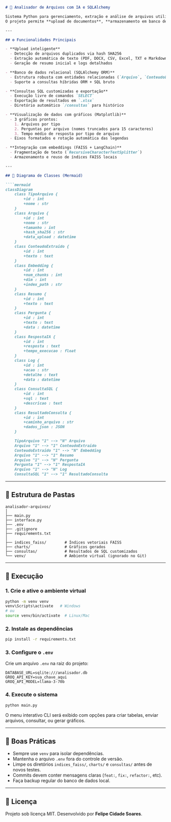 

````markdown
# 🧠 Analisador de Arquivos com IA e SQLAlchemy

Sistema Python para gerenciamento, extração e análise de arquivos utilizando **SQLAlchemy**, **LangChain**, e **FAISS**.  
O projeto permite **upload de documentos**, **armazenamento em banco de dados**, **extração de texto**, **resumos automáticos**, **criação de embeddings vetoriais** e **consultas SQL com visualização gráfica**.

---

## ⚙️ Funcionalidades Principais

- **Upload inteligente**  
  - Detecção de arquivos duplicados via hash SHA256  
  - Extração automática de texto (PDF, DOCX, CSV, Excel, TXT e Markdown)  
  - Geração de resumo inicial e logs detalhados  

- **Banco de dados relacional (SQLAlchemy ORM)**  
  - Estrutura robusta com entidades relacionadas (`Arquivo`, `ConteudoExtraido`, `Embedding`, `Resumo`, `Pergunta`, `RespostaIA`, `Log`, `ConsultaSQL`, `ResultadoConsulta`)  
  - Suporte a consultas híbridas ORM + SQL bruto  

- **Consultas SQL customizadas e exportação**  
  - Execução livre de comandos `SELECT`  
  - Exportação de resultados em `.xlsx`  
  - Diretório automático `/consultas` para histórico  

- **Visualização de dados com gráficos (Matplotlib)**  
  - 3 gráficos prontos:
    1. Arquivos por tipo  
    2. Perguntas por arquivo (nomes truncados para 15 caracteres)  
    3. Tempo médio de resposta por tipo de arquivo  
  - Eixos formatados e rotação automática das legendas  

- **Integração com embeddings (FAISS + LangChain)**  
  - Fragmentação de texto (`RecursiveCharacterTextSplitter`)  
  - Armazenamento e reuso de índices FAISS locais  

---

## 🧩 Diagrama de Classes (Mermaid)

````mermaid
classDiagram
    class TipoArquivo {
        +id : int
        +nome : str
    }
    class Arquivo {
        +id : int
        +nome : str
        +tamanho : int
        +hash_sha256 : str
        +data_upload : datetime
    }
    class ConteudoExtraido {
        +id : int
        +texto : text
    }
    class Embedding {
        +id : int
        +num_chunks : int
        +dim : int
        +index_path : str
    }
    class Resumo {
        +id : int
        +texto : text
    }
    class Pergunta {
        +id : int
        +texto : text
        +data : datetime
    }
    class RespostaIA {
        +id : int
        +resposta : text
        +tempo_execucao : float
    }
    class Log {
        +id : int
        +acao : str
        +detalhe : text
        +data : datetime
    }
    class ConsultaSQL {
        +id : int
        +sql : text
        +descricao : text
    }
    class ResultadoConsulta {
        +id : int
        +caminho_arquivo : str
        +dados_json : JSON
    }

    TipoArquivo "1" --> "N" Arquivo
    Arquivo "1" --> "1" ConteudoExtraido
    ConteudoExtraido "1" --> "N" Embedding
    Arquivo "1" --> "1" Resumo
    Arquivo "1" --> "N" Pergunta
    Pergunta "1" --> "1" RespostaIA
    Arquivo "1" --> "N" Log
    ConsultaSQL "1" --> "1" ResultadoConsulta
````

---

## 🧰 Estrutura de Pastas

```
analisador-arquivos/
│
├── main.py
├── interface.py
├── .env
├── .gitignore
├── requirements.txt
│
├── indices_faiss/        # Índices vetoriais FAISS
├── charts/               # Gráficos gerados
├── consultas/            # Resultados de SQL customizados
└── venv/                 # Ambiente virtual (ignorado no Git)
```

---

## 🚀 Execução

### 1. Crie e ative o ambiente virtual

```bash
python -m venv venv
venv\Scripts\activate   # Windows
# ou
source venv/bin/activate  # Linux/Mac
```

### 2. Instale as dependências

```bash
pip install -r requirements.txt
```

### 3. Configure o `.env`

Crie um arquivo `.env` na raiz do projeto:

```
DATABASE_URL=sqlite:///analisador.db
GROQ_API_KEY=sua_chave_aqui
GROQ_API_MODEL=llama-3-70b
```

### 4. Execute o sistema

```bash
python main.py
```

O menu interativo CLI será exibido com opções para criar tabelas, enviar arquivos, consultar, ou gerar gráficos.

---

## 🧠 Boas Práticas

* Sempre use `venv` para isolar dependências.
* Mantenha o arquivo `.env` fora do controle de versão.
* Limpe os diretórios `indices_faiss/`, `charts/` e `consultas/` antes de novos testes.
* Commits devem conter mensagens claras (`feat:`, `fix:`, `refactor:`, etc).
* Faça backup regular do banco de dados local.

---

## 📜 Licença

Projeto sob licença MIT.
Desenvolvido por **Felipe Cidade Soares**.

````
